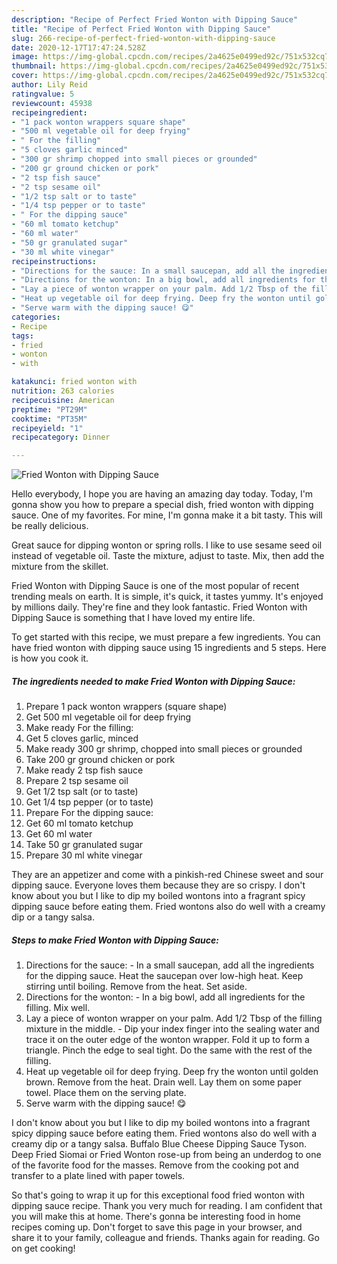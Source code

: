 ```yaml
---
description: "Recipe of Perfect Fried Wonton with Dipping Sauce"
title: "Recipe of Perfect Fried Wonton with Dipping Sauce"
slug: 266-recipe-of-perfect-fried-wonton-with-dipping-sauce
date: 2020-12-17T17:47:24.528Z
image: https://img-global.cpcdn.com/recipes/2a4625e0499ed92c/751x532cq70/fried-wonton-with-dipping-sauce-recipe-main-photo.jpg
thumbnail: https://img-global.cpcdn.com/recipes/2a4625e0499ed92c/751x532cq70/fried-wonton-with-dipping-sauce-recipe-main-photo.jpg
cover: https://img-global.cpcdn.com/recipes/2a4625e0499ed92c/751x532cq70/fried-wonton-with-dipping-sauce-recipe-main-photo.jpg
author: Lily Reid
ratingvalue: 5
reviewcount: 45938
recipeingredient:
- "1 pack wonton wrappers square shape"
- "500 ml vegetable oil for deep frying"
- " For the filling"
- "5 cloves garlic minced"
- "300 gr shrimp chopped into small pieces or grounded"
- "200 gr ground chicken or pork"
- "2 tsp fish sauce"
- "2 tsp sesame oil"
- "1/2 tsp salt or to taste"
- "1/4 tsp pepper or to taste"
- " For the dipping sauce"
- "60 ml tomato ketchup"
- "60 ml water"
- "50 gr granulated sugar"
- "30 ml white vinegar"
recipeinstructions:
- "Directions for the sauce: In a small saucepan, add all the ingredients for the dipping sauce. Heat the saucepan over low-high heat. Keep stirring until boiling. Remove from the heat. Set aside."
- "Directions for the wonton: In a big bowl, add all ingredients for the filling. Mix well."
- "Lay a piece of wonton wrapper on your palm. Add 1/2 Tbsp of the filling mixture in the middle.  Dip your index finger into the sealing water and trace it on the outer edge of the wonton wrapper. Fold it up to form a triangle. Pinch the edge to seal tight. Do the same with the rest of the filling."
- "Heat up vegetable oil for deep frying. Deep fry the wonton until golden brown. Remove from the heat. Drain well. Lay them on some paper towel. Place them on the serving plate."
- "Serve warm with the dipping sauce! 😋"
categories:
- Recipe
tags:
- fried
- wonton
- with

katakunci: fried wonton with 
nutrition: 263 calories
recipecuisine: American
preptime: "PT29M"
cooktime: "PT35M"
recipeyield: "1"
recipecategory: Dinner

---
```



![Fried Wonton with Dipping Sauce](https://img-global.cpcdn.com/recipes/2a4625e0499ed92c/751x532cq70/fried-wonton-with-dipping-sauce-recipe-main-photo.jpg)

Hello everybody, I hope you are having an amazing day today. Today, I'm gonna show you how to prepare a special dish, fried wonton with dipping sauce. One of my favorites. For mine, I'm gonna make it a bit tasty. This will be really delicious.

Great sauce for dipping wonton or spring rolls. I like to use sesame seed oil instead of vegetable oil. Taste the mixture, adjust to taste. Mix, then add the mixture from the skillet.

Fried Wonton with Dipping Sauce is one of the most popular of recent trending meals on earth. It is simple, it's quick, it tastes yummy. It's enjoyed by millions daily. They're fine and they look fantastic. Fried Wonton with Dipping Sauce is something that I have loved my entire life.


To get started with this recipe, we must prepare a few ingredients. You can have fried wonton with dipping sauce using 15 ingredients and 5 steps. Here is how you cook it.

<!--inarticleads1-->

##### The ingredients needed to make Fried Wonton with Dipping Sauce:

1. Prepare 1 pack wonton wrappers (square shape)
1. Get 500 ml vegetable oil for deep frying
1. Make ready  For the filling:
1. Get 5 cloves garlic, minced
1. Make ready 300 gr shrimp, chopped into small pieces or grounded
1. Take 200 gr ground chicken or pork
1. Make ready 2 tsp fish sauce
1. Prepare 2 tsp sesame oil
1. Get 1/2 tsp salt (or to taste)
1. Get 1/4 tsp pepper (or to taste)
1. Prepare  For the dipping sauce:
1. Get 60 ml tomato ketchup
1. Get 60 ml water
1. Take 50 gr granulated sugar
1. Prepare 30 ml white vinegar


They are an appetizer and come with a pinkish-red Chinese sweet and sour dipping sauce. Everyone loves them because they are so crispy. I don&#39;t know about you but I like to dip my boiled wontons into a fragrant spicy dipping sauce before eating them. Fried wontons also do well with a creamy dip or a tangy salsa. 

<!--inarticleads2-->

##### Steps to make Fried Wonton with Dipping Sauce:

1. Directions for the sauce: - In a small saucepan, add all the ingredients for the dipping sauce. Heat the saucepan over low-high heat. Keep stirring until boiling. Remove from the heat. Set aside.
1. Directions for the wonton: - In a big bowl, add all ingredients for the filling. Mix well.
1. Lay a piece of wonton wrapper on your palm. Add 1/2 Tbsp of the filling mixture in the middle.  - Dip your index finger into the sealing water and trace it on the outer edge of the wonton wrapper. Fold it up to form a triangle. Pinch the edge to seal tight. Do the same with the rest of the filling.
1. Heat up vegetable oil for deep frying. Deep fry the wonton until golden brown. Remove from the heat. Drain well. Lay them on some paper towel. Place them on the serving plate.
1. Serve warm with the dipping sauce! 😋


I don&#39;t know about you but I like to dip my boiled wontons into a fragrant spicy dipping sauce before eating them. Fried wontons also do well with a creamy dip or a tangy salsa. Buffalo Blue Cheese Dipping Sauce Tyson. Deep Fried Siomai or Fried Wonton rose-up from being an underdog to one of the favorite food for the masses. Remove from the cooking pot and transfer to a plate lined with paper towels. 

So that's going to wrap it up for this exceptional food fried wonton with dipping sauce recipe. Thank you very much for reading. I am confident that you will make this at home. There's gonna be interesting food in home recipes coming up. Don't forget to save this page in your browser, and share it to your family, colleague and friends. Thanks again for reading. Go on get cooking!
